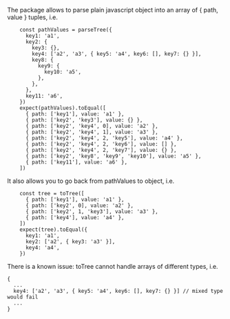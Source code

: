 The package allows to parse plain javascript object into an array of { path, value } tuples, i.e.
```
    const pathValues = parseTree({
      key1: 'a1',
      key2: {
        key3: {},
        key4: ['a2', 'a3', { key5: 'a4', key6: [], key7: {} }],
        key8: {
          key9: {
            key10: 'a5',
          },
        },
      },
      key11: 'a6',
    })
    expect(pathValues).toEqual([
      { path: ['key1'], value: 'a1' },
      { path: ['key2', 'key3'], value: {} },
      { path: ['key2', 'key4', 0], value: 'a2' },
      { path: ['key2', 'key4', 1], value: 'a3' },
      { path: ['key2', 'key4', 2, 'key5'], value: 'a4' },
      { path: ['key2', 'key4', 2, 'key6'], value: [] },
      { path: ['key2', 'key4', 2, 'key7'], value: {} },
      { path: ['key2', 'key8', 'key9', 'key10'], value: 'a5' },
      { path: ['key11'], value: 'a6' },
    ])
```

It also allows you to go back from pathValues to object, i.e.
```
    const tree = toTree([
      { path: ['key1'], value: 'a1' },
      { path: ['key2', 0], value: 'a2' },
      { path: ['key2', 1, 'key3'], value: 'a3' },
      { path: ['key4'], value: 'a4' },
    ])
    expect(tree).toEqual({
      key1: 'a1',
      key2: ['a2', { key3: 'a3' }],
      key4: 'a4',
    })
```

There is a known issue: toTree cannot handle arrays of different types, i.e.
```
{
  ...
  key4: ['a2', 'a3', { key5: 'a4', key6: [], key7: {} }] // mixed type would fail
  ...
}
```